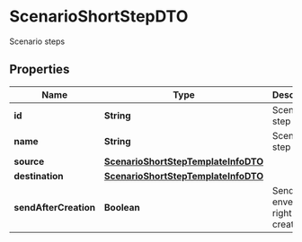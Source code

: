 

# ScenarioShortStepDTO

Scenario steps

## Properties

| Name | Type | Description | Notes |
|------------ | ------------- | ------------- | -------------|
|**id** | **String** | Scenario step id |  |
|**name** | **String** | Scenario step name |  |
|**source** | [**ScenarioShortStepTemplateInfoDTO**](ScenarioShortStepTemplateInfoDTO.md) |  |  [optional] |
|**destination** | [**ScenarioShortStepTemplateInfoDTO**](ScenarioShortStepTemplateInfoDTO.md) |  |  [optional] |
|**sendAfterCreation** | **Boolean** | Send envelope right after creation |  [optional] |



